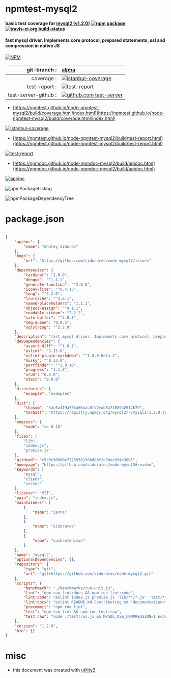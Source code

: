 # npmtest-mysql2

#### basic test coverage for  [mysql2 (v1.2.0)](https://github.com/sidorares/node-mysql2#readme)  [![npm package](https://img.shields.io/npm/v/npmtest-mysql2.svg?style=flat-square)](https://www.npmjs.org/package/npmtest-mysql2) [![travis-ci.org build-status](https://api.travis-ci.org/npmtest/node-npmtest-mysql2.svg)](https://travis-ci.org/npmtest/node-npmtest-mysql2)

#### fast mysql driver. Implements core protocol, prepared statements, ssl and compression in native JS

[![NPM](https://nodei.co/npm/mysql2.png?downloads=true&downloadRank=true&stars=true)](https://www.npmjs.com/package/mysql2)

| git-branch : | [alpha](https://github.com/npmtest/node-npmtest-mysql2/tree/alpha)|
|--:|:--|
| coverage : | [![istanbul-coverage](https://npmtest.github.io/node-npmtest-mysql2/build/coverage.badge.svg)](https://npmtest.github.io/node-npmtest-mysql2/build/coverage.html/index.html)|
| test-report : | [![test-report](https://npmtest.github.io/node-npmtest-mysql2/build/test-report.badge.svg)](https://npmtest.github.io/node-npmtest-mysql2/build/test-report.html)|
| test-server-github : | [![github.com test-server](https://npmtest.github.io/node-npmtest-mysql2/GitHub-Mark-32px.png)](https://npmtest.github.io/node-npmtest-mysql2/build/app/index.html) | | build-artifacts : | [![build-artifacts](https://npmtest.github.io/node-npmtest-mysql2/glyphicons_144_folder_open.png)](https://github.com/npmtest/node-npmtest-mysql2/tree/gh-pages/build)|

- [https://npmtest.github.io/node-npmtest-mysql2/build/coverage.html/index.html](https://npmtest.github.io/node-npmtest-mysql2/build/coverage.html/index.html)

[![istanbul-coverage](https://npmtest.github.io/node-npmtest-mysql2/build/screenCapture.buildCi.browser.%252Ftmp%252Fbuild%252Fcoverage.lib.html.png)](https://npmtest.github.io/node-npmtest-mysql2/build/coverage.html/index.html)

- [https://npmtest.github.io/node-npmtest-mysql2/build/test-report.html](https://npmtest.github.io/node-npmtest-mysql2/build/test-report.html)

[![test-report](https://npmtest.github.io/node-npmtest-mysql2/build/screenCapture.buildCi.browser.%252Ftmp%252Fbuild%252Ftest-report.html.png)](https://npmtest.github.io/node-npmtest-mysql2/build/test-report.html)

- [https://npmdoc.github.io/node-npmdoc-mysql2/build/apidoc.html](https://npmdoc.github.io/node-npmdoc-mysql2/build/apidoc.html)

[![apidoc](https://npmdoc.github.io/node-npmdoc-mysql2/build/screenCapture.buildCi.browser.%252Ftmp%252Fbuild%252Fapidoc.html.png)](https://npmdoc.github.io/node-npmdoc-mysql2/build/apidoc.html)

![npmPackageListing](https://npmtest.github.io/node-npmtest-mysql2/build/screenCapture.npmPackageListing.svg)

![npmPackageDependencyTree](https://npmtest.github.io/node-npmtest-mysql2/build/screenCapture.npmPackageDependencyTree.svg)



# package.json

```json

{
    "author": {
        "name": "Andrey Sidorov"
    },
    "bugs": {
        "url": "https://github.com/sidorares/node-mysql2/issues"
    },
    "dependencies": {
        "cardinal": "1.0.0",
        "denque": "^1.1.1",
        "generate-function": "^2.0.0",
        "iconv-lite": "^0.4.13",
        "long": "^3.2.0",
        "lru-cache": "^4.0.1",
        "named-placeholders": "1.1.1",
        "object-assign": "^4.1.1",
        "readable-stream": "2.2.2",
        "safe-buffer": "^5.0.1",
        "seq-queue": "0.0.5",
        "sqlstring": "^2.2.0"
    },
    "description": "fast mysql driver. Implements core protocol, prepared statements, ssl and compression in native JS",
    "devDependencies": {
        "assert-diff": "^1.0.1",
        "eslint": "3.15.0",
        "eslint-plugin-markdown": "^1.0.0-beta.2",
        "husky": "^0.13.0",
        "portfinder": "^1.0.10",
        "progress": "1.1.8",
        "urun": "0.0.8",
        "utest": "0.0.8"
    },
    "directories": {
        "example": "examples"
    },
    "dist": {
        "shasum": "3ac6a419a783a66aac8fd7eab8a71089a2612b79",
        "tarball": "https://registry.npmjs.org/mysql2/-/mysql2-1.2.0.tgz"
    },
    "engines": {
        "node": ">= 0.10"
    },
    "files": [
        "lib",
        "index.js",
        "promise.js"
    ],
    "gitHead": "c5c0c90000e72259381306d86f2c80ec9f4c38b1",
    "homepage": "https://github.com/sidorares/node-mysql2#readme",
    "keywords": [
        "mysql",
        "client",
        "server"
    ],
    "license": "MIT",
    "main": "index.js",
    "maintainers": [
        {
            "name": "iarna"
        },
        {
            "name": "sidorares"
        },
        {
            "name": "sushantdhiman"
        }
    ],
    "name": "mysql2",
    "optionalDependencies": {},
    "repository": {
        "type": "git",
        "url": "git+https://github.com/sidorares/node-mysql2.git"
    },
    "scripts": {
        "benchmark": "./benchmarks/run-unit.js",
        "lint": "npm run lint:docs && npm run lint:code",
        "lint:code": "eslint index.js promise.js 'lib/**/*.js' 'test/**/*.js'",
        "lint:docs": "eslint README.md Contributing.md 'documentation/**/*.md' examples/*.js",
        "precommit": "npm run lint",
        "test": "npm run lint && npm run test:raw",
        "test:raw": "node ./test/run.js && MYSQL_USE_COMPRESSION=1 node ./test/run.js"
    },
    "version": "1.2.0",
    "bin": {}
}
```



# misc
- this document was created with [utility2](https://github.com/kaizhu256/node-utility2)
